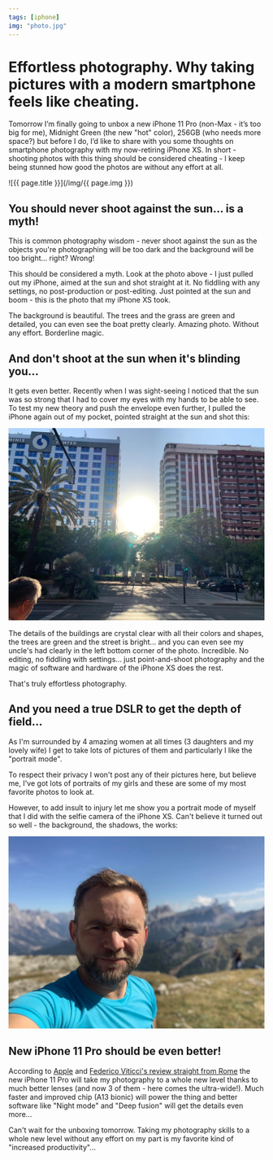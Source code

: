 ```yaml
---
tags: [iphone]
img: "photo.jpg"
---
```


# Effortless photography. Why taking pictures with a modern smartphone feels like cheating.

Tomorrow I’m finally going to unbox a new iPhone 11 Pro (non-Max - it’s too big for me), Midnight Green (the new "hot" color), 256GB (who needs more space?) but before I do, I’d like to share with you some thoughts on smartphone photography with my now-retiring iPhone XS. In short - shooting photos with this thing should be considered cheating - I keep being stunned how good the photos are without any effort at all.

<!--More-->

![{{ page.title }}](/img/{{ page.img }})

## You should never shoot against the sun... is a myth!

This is common photography wisdom - never shoot against the sun as the objects you're photographing will be too dark and the background will be too bright... right? Wrong!

This should be considered a myth. Look at the photo above - I just pulled out my iPhone, aimed at the sun and shot straight at it. No fiddling with any settings, no post-production or post-editing. Just pointed at the sun and boom - this is the photo that my iPhone XS took.

The background is beautiful. The trees and the grass are green and detailed, you can even see the boat pretty clearly. Amazing photo. Without any effort. Borderline magic.

## And don't shoot at the sun when it's blinding you...

It gets even better. Recently when I was sight-seeing I noticed that the sun was so strong that I had to cover my eyes with my hands to be able to see. To test my new theory and push the envelope even further, I pulled the iPhone again out of my pocket, pointed straight at the sun and shot this:

![Effortless photography. Why taking pictures with a modern smartphone feels like cheating. 2](/img/photo-2.jpg)

The details of the buildings are crystal clear with all their colors and shapes, the trees are green and the street is bright... and you can even see my uncle's had clearly in the left bottom corner of the photo. Incredible. No editing, no fiddling with settings... just point-and-shoot photography and the magic of software and hardware of the iPhone XS does the rest.

That's truly effortless photography.

## And you need a true DSLR to get the depth of field...

As I'm surrounded by 4 amazing women at all times (3 daughters and my lovely wife) I get to take lots of pictures of them and particularly I like the "portrait mode".

To respect their privacy I won't post any of their pictures here, but believe me, I've got lots of portraits of my girls and these are some of my most favorite photos to look at.

However, to add insult to injury let me show you a portrait mode of myself that I did with the selfie camera of the iPhone XS. Can't believe it turned out so well - the background, the shadows, the works:

![Effortless photography. Why taking pictures with a modern smartphone feels like cheating. 3](/img/photo-3.jpg)

## New iPhone 11 Pro should be even better!

According to [Apple](https://www.apple.com/iphone-11-pro/) and [Federico Viticci's review straight from Rome](https://www.macstories.net/stories/iphone-11-pro-in-rome/) the new iPhone 11 Pro will take my photography to a whole new level thanks to much better lenses (and now 3 of them - here comes the ultra-wide!). Much faster and improved chip (A13 bionic) will power the thing and better software like "Night mode" and "Deep fusion" will get the details even more...

Can't wait for the unboxing tomorrow. Taking my photography skills to a whole new level without any effort on my part is my favorite kind of "increased productivity"...

[n]: https://michael.gratis/nozbe
[p]: /podcast